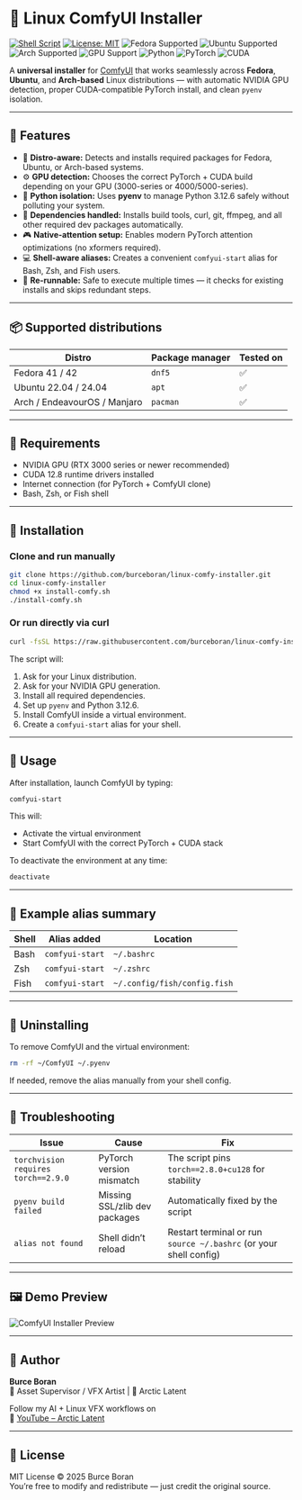 # 🧊 Linux ComfyUI Installer  
[![Shell Script](https://img.shields.io/badge/Shell-Bash%2FZsh%2FFish-4EAA25?logo=gnu-bash&logoColor=white)](https://www.gnu.org/software/bash/)
[![License: MIT](https://img.shields.io/badge/License-MIT-blue.svg)](LICENSE)
![Fedora Supported](https://img.shields.io/badge/Fedora-41%2F42-blue?logo=fedora&logoColor=white)
![Ubuntu Supported](https://img.shields.io/badge/Ubuntu-22.04%2F24.04-E95420?logo=ubuntu&logoColor=white)
![Arch Supported](https://img.shields.io/badge/Arch%20Linux-Endeavour%2FManjaro-1793D1?logo=arch-linux&logoColor=white)
![GPU Support](https://img.shields.io/badge/NVIDIA-RTX%203000%2F4000%2F5000-%2376B900?logo=nvidia&logoColor=white)
![Python](https://img.shields.io/badge/Python-3.12.6-3776AB?logo=python&logoColor=white)
![PyTorch](https://img.shields.io/badge/PyTorch-2.8.0%2Bcu128-EE4C2C?logo=pytorch&logoColor=white)
![CUDA](https://img.shields.io/badge/CUDA-12.8-76B900?logo=nvidia&logoColor=white)

A **universal installer** for [ComfyUI](https://github.com/comfyanonymous/ComfyUI) that works seamlessly across **Fedora**, **Ubuntu**, and **Arch-based** Linux distributions — with automatic NVIDIA GPU detection, proper CUDA-compatible PyTorch install, and clean `pyenv` isolation.

---

## 🚀 Features

- 🧠 **Distro-aware:** Detects and installs required packages for Fedora, Ubuntu, or Arch-based systems.  
- ⚙️ **GPU detection:** Chooses the correct PyTorch + CUDA build depending on your GPU (3000-series or 4000/5000-series).  
- 🐍 **Python isolation:** Uses **pyenv** to manage Python 3.12.6 safely without polluting your system.  
- 🧩 **Dependencies handled:** Installs build tools, curl, git, ffmpeg, and all other required dev packages automatically.  
- 🎮 **Native-attention setup:** Enables modern PyTorch attention optimizations (no xformers required).  
- 💻 **Shell-aware aliases:** Creates a convenient `comfyui-start` alias for Bash, Zsh, and Fish users.  
- 🧼 **Re-runnable:** Safe to execute multiple times — it checks for existing installs and skips redundant steps.

---

## 📦 Supported distributions

| Distro | Package manager | Tested on |
|---------|-----------------|------------|
| Fedora 41 / 42 | `dnf5` | ✅ |
| Ubuntu 22.04 / 24.04 | `apt` | ✅ |
| Arch / EndeavourOS / Manjaro | `pacman` | ✅ |

---

## 🔧 Requirements

- NVIDIA GPU (RTX 3000 series or newer recommended)  
- CUDA 12.8 runtime drivers installed  
- Internet connection (for PyTorch + ComfyUI clone)  
- Bash, Zsh, or Fish shell  

---

## 🧰 Installation

### Clone and run manually

```bash
git clone https://github.com/burceboran/linux-comfy-installer.git
cd linux-comfy-installer
chmod +x install-comfy.sh
./install-comfy.sh
```

### Or run directly via curl

```bash
curl -fsSL https://raw.githubusercontent.com/burceboran/linux-comfy-installer/main/install-comfy.sh | bash
```

The script will:

1. Ask for your Linux distribution.  
2. Ask for your NVIDIA GPU generation.  
3. Install all required dependencies.  
4. Set up `pyenv` and Python 3.12.6.  
5. Install ComfyUI inside a virtual environment.  
6. Create a `comfyui-start` alias for your shell.

---

## 🧠 Usage

After installation, launch ComfyUI by typing:

```bash
comfyui-start
```

This will:
- Activate the virtual environment  
- Start ComfyUI with the correct PyTorch + CUDA stack  

To deactivate the environment at any time:

```bash
deactivate
```

---

## 🧩 Example alias summary

| Shell | Alias added | Location |
|--------|--------------|-----------|
| Bash | `comfyui-start` | `~/.bashrc` |
| Zsh | `comfyui-start` | `~/.zshrc` |
| Fish | `comfyui-start` | `~/.config/fish/config.fish` |

---

## 🧱 Uninstalling

To remove ComfyUI and the virtual environment:

```bash
rm -rf ~/ComfyUI ~/.pyenv
```

If needed, remove the alias manually from your shell config.

---

## 🧭 Troubleshooting

| Issue | Cause | Fix |
|--------|--------|-----|
| `torchvision requires torch==2.9.0` | PyTorch version mismatch | The script pins `torch==2.8.0+cu128` for stability |
| `pyenv build failed` | Missing SSL/zlib dev packages | Automatically fixed by the script |
| `alias not found` | Shell didn’t reload | Restart terminal or run `source ~/.bashrc` (or your shell config) |

---

## 🖼️ Demo Preview

![ComfyUI Installer Preview](https://raw.githubusercontent.com/burceboran/linux-comfy-installer/main/assets/demo.png)

---

## 🧊 Author

**Burce Boran**  
🎥 Asset Supervisor / VFX Artist | 🐧 Arctic Latent  

Follow my AI + Linux VFX workflows on  
🔗 [YouTube – Arctic Latent](https://youtube.com/@ArcticLatent)

---

## 🪪 License

MIT License © 2025 Burce Boran  
You’re free to modify and redistribute — just credit the original source.

